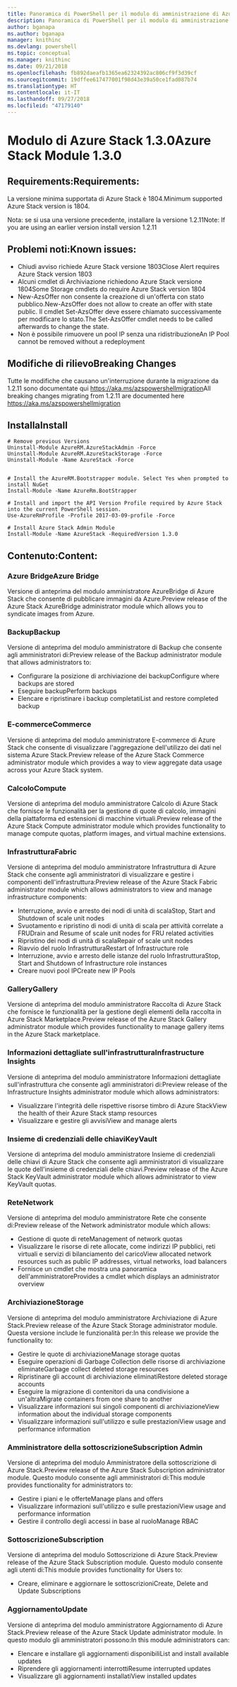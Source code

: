 ```yaml
---
title: Panoramica di PowerShell per il modulo di amministrazione di Azure Stack | Microsoft Docs
description: Panoramica di PowerShell per il modulo di amministrazione di Azure Stack con istruzioni per l'installazione e la configurazione.
author: bganapa
ms.author: bganapa
manager: knithinc
ms.devlang: powershell
ms.topic: conceptual
ms.manager: knithinc
ms.date: 09/21/2018
ms.openlocfilehash: fb892daeafb1365ea62324392ac806cf9f3d39cf
ms.sourcegitcommit: 19dffee617477001f98d43e39a50ce1fad087b74
ms.translationtype: HT
ms.contentlocale: it-IT
ms.lasthandoff: 09/27/2018
ms.locfileid: "47179140"
---
```

# <a name="azure-stack-module-130"></a><span data-ttu-id="b0715-103">Modulo di Azure Stack 1.3.0</span><span class="sxs-lookup"><span data-stu-id="b0715-103">Azure Stack Module 1.3.0</span></span>

## <a name="requirements"></a><span data-ttu-id="b0715-104">Requirements:</span><span class="sxs-lookup"><span data-stu-id="b0715-104">Requirements:</span></span>
<span data-ttu-id="b0715-105">La versione minima supportata di Azure Stack è 1804.</span><span class="sxs-lookup"><span data-stu-id="b0715-105">Minimum supported Azure Stack version is 1804.</span></span>

<span data-ttu-id="b0715-106">Nota: se si usa una versione precedente, installare la versione 1.2.11</span><span class="sxs-lookup"><span data-stu-id="b0715-106">Note: If you are using an earlier version install version 1.2.11</span></span>

## <a name="known-issues"></a><span data-ttu-id="b0715-107">Problemi noti:</span><span class="sxs-lookup"><span data-stu-id="b0715-107">Known issues:</span></span>

- <span data-ttu-id="b0715-108">Chiudi avviso richiede Azure Stack versione 1803</span><span class="sxs-lookup"><span data-stu-id="b0715-108">Close Alert requires Azure Stack version 1803</span></span>
- <span data-ttu-id="b0715-109">Alcuni cmdlet di Archiviazione richiedono Azure Stack versione 1804</span><span class="sxs-lookup"><span data-stu-id="b0715-109">Some Storage cmdlets do require Azure Stack version 1804</span></span>
- <span data-ttu-id="b0715-110">New-AzsOffer non consente la creazione di un'offerta con stato pubblico.</span><span class="sxs-lookup"><span data-stu-id="b0715-110">New-AzsOffer does not allow to create an offer with state public.</span></span> <span data-ttu-id="b0715-111">Il cmdlet Set-AzsOffer deve essere chiamato successivamente per modificare lo stato.</span><span class="sxs-lookup"><span data-stu-id="b0715-111">The Set-AzsOffer cmdlet needs to be called afterwards to change the state.</span></span>
- <span data-ttu-id="b0715-112">Non è possibile rimuovere un pool IP senza una ridistribuzione</span><span class="sxs-lookup"><span data-stu-id="b0715-112">An IP Pool cannot be removed without a redeployment</span></span>

## <a name="breaking-changes"></a><span data-ttu-id="b0715-113">Modifiche di rilievo</span><span class="sxs-lookup"><span data-stu-id="b0715-113">Breaking Changes</span></span>
<span data-ttu-id="b0715-114">Tutte le modifiche che causano un'interruzione durante la migrazione da 1.2.11 sono documentate qui https://aka.ms/azspowershellmigration</span><span class="sxs-lookup"><span data-stu-id="b0715-114">All breaking changes migrating from 1.2.11 are documented here https://aka.ms/azspowershellmigration</span></span>

## <a name="install"></a><span data-ttu-id="b0715-115">Installa</span><span class="sxs-lookup"><span data-stu-id="b0715-115">Install</span></span>
```
# Remove previous Versions
Uninstall-Module AzureRM.AzureStackAdmin -Force
Uninstall-Module AzureRM.AzureStackStorage -Force
Uninstall-Module -Name AzureStack -Force 


# Install the AzureRM.Bootstrapper module. Select Yes when prompted to install NuGet
Install-Module -Name AzureRm.BootStrapper

# Install and import the API Version Profile required by Azure Stack into the current PowerShell session.
Use-AzureRmProfile -Profile 2017-03-09-profile -Force

# Install Azure Stack Admin Module
Install-Module -Name AzureStack -RequiredVersion 1.3.0
```
## <a name="content"></a><span data-ttu-id="b0715-116">Contenuto:</span><span class="sxs-lookup"><span data-stu-id="b0715-116">Content:</span></span>
### <a name="azure-bridge"></a><span data-ttu-id="b0715-117">Azure Bridge</span><span class="sxs-lookup"><span data-stu-id="b0715-117">Azure Bridge</span></span>
<span data-ttu-id="b0715-118">Versione di anteprima del modulo amministratore AzureBridge di Azure Stack che consente di pubblicare immagini da Azure.</span><span class="sxs-lookup"><span data-stu-id="b0715-118">Preview release of the Azure Stack AzureBridge administrator module which allows you to syndicate images from Azure.</span></span>

### <a name="backup"></a><span data-ttu-id="b0715-119">Backup</span><span class="sxs-lookup"><span data-stu-id="b0715-119">Backup</span></span>
<span data-ttu-id="b0715-120">Versione di anteprima del modulo amministratore di Backup che consente agli amministratori di:</span><span class="sxs-lookup"><span data-stu-id="b0715-120">Preview release of the Backup administrator module that allows administrators to:</span></span>
- <span data-ttu-id="b0715-121">Configurare la posizione di archiviazione dei backup</span><span class="sxs-lookup"><span data-stu-id="b0715-121">Configure where backups are stored</span></span>
- <span data-ttu-id="b0715-122">Eseguire backup</span><span class="sxs-lookup"><span data-stu-id="b0715-122">Perform backups</span></span>
- <span data-ttu-id="b0715-123">Elencare e ripristinare i backup completati</span><span class="sxs-lookup"><span data-stu-id="b0715-123">List and restore completed backup</span></span>

### <a name="commerce"></a><span data-ttu-id="b0715-124">E-commerce</span><span class="sxs-lookup"><span data-stu-id="b0715-124">Commerce</span></span>
<span data-ttu-id="b0715-125">Versione di anteprima del modulo amministratore E-commerce di Azure Stack che consente di visualizzare l'aggregazione dell'utilizzo dei dati nel sistema Azure Stack.</span><span class="sxs-lookup"><span data-stu-id="b0715-125">Preview release of the Azure Stack Commerce administrator module which provides a way to view aggregate data usage across your Azure Stack system.</span></span>

### <a name="compute"></a><span data-ttu-id="b0715-126">Calcolo</span><span class="sxs-lookup"><span data-stu-id="b0715-126">Compute</span></span>
<span data-ttu-id="b0715-127">Versione di anteprima del modulo amministratore Calcolo di Azure Stack che fornisce le funzionalità per la gestione di quote di calcolo, immagini della piattaforma ed estensioni di macchine virtuali.</span><span class="sxs-lookup"><span data-stu-id="b0715-127">Preview release of the Azure Stack Compute administrator module which provides functionality to manage compute quotas, platform images, and virtual machine extensions.</span></span>

### <a name="fabric"></a><span data-ttu-id="b0715-128">Infrastruttura</span><span class="sxs-lookup"><span data-stu-id="b0715-128">Fabric</span></span>
<span data-ttu-id="b0715-129">Versione di anteprima del modulo amministratore Infrastruttura di Azure Stack che consente agli amministratori di visualizzare e gestire i componenti dell'infrastruttura:</span><span class="sxs-lookup"><span data-stu-id="b0715-129">Preview release of the Azure Stack Fabric administrator module which allows administrators to view and manage infrastructure components:</span></span>
- <span data-ttu-id="b0715-130">Interruzione, avvio e arresto dei nodi di unità di scala</span><span class="sxs-lookup"><span data-stu-id="b0715-130">Stop, Start and Shutdown of scale unit nodes</span></span>
- <span data-ttu-id="b0715-131">Svuotamento e ripristino di nodi di unità di scala per attività correlate a FRU</span><span class="sxs-lookup"><span data-stu-id="b0715-131">Drain and Resume of scale unit nodes for FRU related activities</span></span>
- <span data-ttu-id="b0715-132">Ripristino dei nodi di unità di scala</span><span class="sxs-lookup"><span data-stu-id="b0715-132">Repair of scale unit nodes</span></span>
- <span data-ttu-id="b0715-133">Riavvio del ruolo Infrastruttura</span><span class="sxs-lookup"><span data-stu-id="b0715-133">Restart of Infrastructure role</span></span>
- <span data-ttu-id="b0715-134">Interruzione, avvio e arresto delle istanze del ruolo Infrastruttura</span><span class="sxs-lookup"><span data-stu-id="b0715-134">Stop, Start and Shutdown of Infrastructure role instances</span></span>
- <span data-ttu-id="b0715-135">Creare nuovi pool IP</span><span class="sxs-lookup"><span data-stu-id="b0715-135">Create new IP Pools</span></span>


### <a name="gallery"></a><span data-ttu-id="b0715-136">Gallery</span><span class="sxs-lookup"><span data-stu-id="b0715-136">Gallery</span></span>
<span data-ttu-id="b0715-137">Versione di anteprima del modulo amministratore Raccolta di Azure Stack che fornisce le funzionalità per la gestione degli elementi della raccolta in Azure Stack Marketplace.</span><span class="sxs-lookup"><span data-stu-id="b0715-137">Preview release of the Azure Stack Gallery administrator module which provides functionality to manage gallery items in the Azure Stack marketplace.</span></span>

### <a name="infrastructure-insights"></a><span data-ttu-id="b0715-138">Informazioni dettagliate sull'infrastruttura</span><span class="sxs-lookup"><span data-stu-id="b0715-138">Infrastructure Insights</span></span>
<span data-ttu-id="b0715-139">Versione di anteprima del modulo amministratore Informazioni dettagliate sull'infrastruttura che consente agli amministratori di:</span><span class="sxs-lookup"><span data-stu-id="b0715-139">Preview release of the Infrastructure Insights administrator module which allows administrators:</span></span>
- <span data-ttu-id="b0715-140">Visualizzare l'integrità delle rispettive risorse timbro di Azure Stack</span><span class="sxs-lookup"><span data-stu-id="b0715-140">View the health of their Azure Stack stamp resources</span></span>
- <span data-ttu-id="b0715-141">Visualizzare e gestire gli avvisi</span><span class="sxs-lookup"><span data-stu-id="b0715-141">View and manage alerts</span></span>

### <a name="keyvault"></a><span data-ttu-id="b0715-142">Insieme di credenziali delle chiavi</span><span class="sxs-lookup"><span data-stu-id="b0715-142">KeyVault</span></span>
<span data-ttu-id="b0715-143">Versione di anteprima del modulo amministratore Insieme di credenziali delle chiavi di Azure Stack che consente agli amministratori di visualizzare le quote dell'insieme di credenziali delle chiavi.</span><span class="sxs-lookup"><span data-stu-id="b0715-143">Preview release of the Azure Stack KeyVault administrator module which allows administrator to view KeyVault quotas.</span></span>

### <a name="network"></a><span data-ttu-id="b0715-144">Rete</span><span class="sxs-lookup"><span data-stu-id="b0715-144">Network</span></span>
<span data-ttu-id="b0715-145">Versione di anteprima del modulo amministratore Rete che consente di:</span><span class="sxs-lookup"><span data-stu-id="b0715-145">Preview release of the Network administrator module which allows:</span></span>
- <span data-ttu-id="b0715-146">Gestione di quote di rete</span><span class="sxs-lookup"><span data-stu-id="b0715-146">Management of network quotas</span></span>
- <span data-ttu-id="b0715-147">Visualizzare le risorse di rete allocate, come indirizzi IP pubblici, reti virtuali e servizi di bilanciamento del carico</span><span class="sxs-lookup"><span data-stu-id="b0715-147">View allocated network resources such as public IP addresses, virtual networks, load balancers</span></span>
- <span data-ttu-id="b0715-148">Fornisce un cmdlet che mostra una panoramica dell'amministratore</span><span class="sxs-lookup"><span data-stu-id="b0715-148">Provides a cmdlet which displays an administrator overview</span></span>

### <a name="storage"></a><span data-ttu-id="b0715-149">Archiviazione</span><span class="sxs-lookup"><span data-stu-id="b0715-149">Storage</span></span>
<span data-ttu-id="b0715-150">Versione di anteprima del modulo amministratore Archiviazione di Azure Stack.</span><span class="sxs-lookup"><span data-stu-id="b0715-150">Preview release of the Azure Stack Storage administrator module.</span></span>  <span data-ttu-id="b0715-151">Questa versione include le funzionalità per:</span><span class="sxs-lookup"><span data-stu-id="b0715-151">In this release we provide the functionality to:</span></span>
- <span data-ttu-id="b0715-152">Gestire le quote di archiviazione</span><span class="sxs-lookup"><span data-stu-id="b0715-152">Manage storage quotas</span></span>
- <span data-ttu-id="b0715-153">Eseguire operazioni di Garbage Collection delle risorse di archiviazione eliminate</span><span class="sxs-lookup"><span data-stu-id="b0715-153">Garbage collect deleted storage resources</span></span>
- <span data-ttu-id="b0715-154">Ripristinare gli account di archiviazione eliminati</span><span class="sxs-lookup"><span data-stu-id="b0715-154">Restore deleted storage accounts</span></span>
- <span data-ttu-id="b0715-155">Eseguire la migrazione di contenitori da una condivisione a un'altra</span><span class="sxs-lookup"><span data-stu-id="b0715-155">Migrate containers from one share to another</span></span>
- <span data-ttu-id="b0715-156">Visualizzare informazioni sui singoli componenti di archiviazione</span><span class="sxs-lookup"><span data-stu-id="b0715-156">View information about the individual storage components</span></span>
- <span data-ttu-id="b0715-157">Visualizzare informazioni sull'utilizzo e sulle prestazioni</span><span class="sxs-lookup"><span data-stu-id="b0715-157">View usage and performance information</span></span>

### <a name="subscription-admin"></a><span data-ttu-id="b0715-158">Amministratore della sottoscrizione</span><span class="sxs-lookup"><span data-stu-id="b0715-158">Subscription Admin</span></span>
<span data-ttu-id="b0715-159">Versione di anteprima del modulo Amministratore della sottoscrizione di Azure Stack.</span><span class="sxs-lookup"><span data-stu-id="b0715-159">Preview release of the Azure Stack Subscription administrator module.</span></span>  <span data-ttu-id="b0715-160">Questo modulo consente agli amministratori di:</span><span class="sxs-lookup"><span data-stu-id="b0715-160">This module provides functionality for administrators to:</span></span>
- <span data-ttu-id="b0715-161">Gestire i piani e le offerte</span><span class="sxs-lookup"><span data-stu-id="b0715-161">Manage plans and offers</span></span>
- <span data-ttu-id="b0715-162">Visualizzare informazioni sull'utilizzo e sulle prestazioni</span><span class="sxs-lookup"><span data-stu-id="b0715-162">View usage and performance information</span></span>
- <span data-ttu-id="b0715-163">Gestire il controllo degli accessi in base al ruolo</span><span class="sxs-lookup"><span data-stu-id="b0715-163">Manage RBAC</span></span>

### <a name="subscription"></a><span data-ttu-id="b0715-164">Sottoscrizione</span><span class="sxs-lookup"><span data-stu-id="b0715-164">Subscription</span></span>
<span data-ttu-id="b0715-165">Versione di anteprima del modulo Sottoscrizione di Azure Stack.</span><span class="sxs-lookup"><span data-stu-id="b0715-165">Preview release of the Azure Stack Subscription module.</span></span>  <span data-ttu-id="b0715-166">Questo modulo consente agli utenti di:</span><span class="sxs-lookup"><span data-stu-id="b0715-166">This module provides functionality for Users to:</span></span>
- <span data-ttu-id="b0715-167">Creare, eliminare e aggiornare le sottoscrizioni</span><span class="sxs-lookup"><span data-stu-id="b0715-167">Create, Delete and Update Subscriptions</span></span>

### <a name="update"></a><span data-ttu-id="b0715-168">Aggiornamento</span><span class="sxs-lookup"><span data-stu-id="b0715-168">Update</span></span>
<span data-ttu-id="b0715-169">Versione di anteprima del modulo amministratore Aggiornamento di Azure Stack.</span><span class="sxs-lookup"><span data-stu-id="b0715-169">Preview release of the Azure Stack Update administrator module.</span></span>  <span data-ttu-id="b0715-170">In questo modulo gli amministratori possono:</span><span class="sxs-lookup"><span data-stu-id="b0715-170">In this module administrators can:</span></span>
- <span data-ttu-id="b0715-171">Elencare e installare gli aggiornamenti disponibili</span><span class="sxs-lookup"><span data-stu-id="b0715-171">List and install available updates</span></span>
- <span data-ttu-id="b0715-172">Riprendere gli aggiornamenti interrotti</span><span class="sxs-lookup"><span data-stu-id="b0715-172">Resume interrupted updates</span></span>
- <span data-ttu-id="b0715-173">Visualizzare gli aggiornamenti installati</span><span class="sxs-lookup"><span data-stu-id="b0715-173">View installed updates</span></span>
